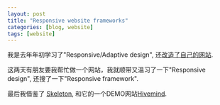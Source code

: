 ```yaml
---
layout: post
title: "Responsive website frameworks"
categories: [blog, website]
tags: [website]
---
```


我是去年年初学习了"Responsive/Adaptive design",
还[改造了自己的网站](/blog/website/responsive-design-tutorial.html).

这两天有朋友要我帮忙做一个网站，我就顺带又温习了一下"Responsive design",
还搜了一下"Responsive framework".

最后我借鉴了 [Skeleton][], 和它的一个DEMO网站[Hivemind][].


[Skeleton]: http://www.getskeleton.com/
[Hivemind]: http://www.ourhivemind.com/

